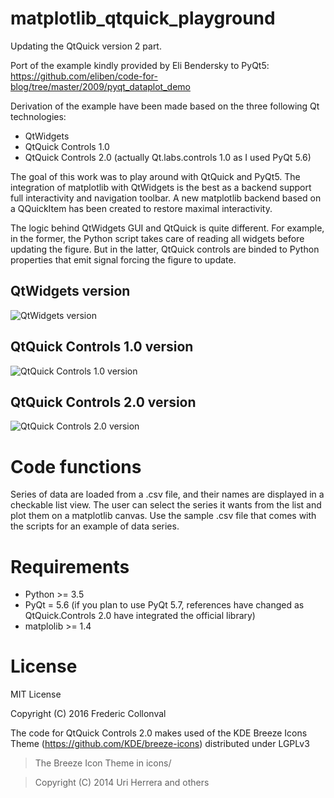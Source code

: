 # matplotlib_qtquick_playground

Updating the QtQuick version 2 part.

Port of the example kindly provided by Eli Bendersky to PyQt5:
https://github.com/eliben/code-for-blog/tree/master/2009/pyqt_dataplot_demo

Derivation of the example have been made based on the three following Qt technologies:
- QtWidgets
- QtQuick Controls 1.0
- QtQuick Controls 2.0 (actually Qt.labs.controls 1.0 as I used PyQt 5.6)

The goal of this work was to play around with QtQuick and PyQt5. The integration of matplotlib with QtWidgets is the best
as a backend support full interactivity and navigation toolbar. A new matplotlib backend based on a QQuickItem has been
created to restore maximal interactivity.

The logic behind QtWidgets GUI and QtQuick is quite different. For example, in the former, the Python script takes care of
reading all widgets before updating the figure. But in the latter, QtQuick controls are binded to Python properties that 
emit signal forcing the figure to update.

## QtWidgets version

![QtWidgets version](./QtWidgets/QtWidgets_UI.PNG)

## QtQuick Controls 1.0 version

![QtQuick Controls 1.0 version](./QtQuick_controls_v1/QtQuickControls1.PNG)

## QtQuick Controls 2.0 version

![QtQuick Controls 2.0 version](./QtQuick_controls_v2/QtQuickControls2.PNG)

Code functions
==============

Series of data are loaded from a .csv file, and their names are
displayed in a checkable list view. The user can select the series
it wants from the list and plot them on a matplotlib canvas.
Use the sample .csv file that comes with the scripts for an example
of data series.

Requirements
============

* Python >= 3.5
* PyQt = 5.6 (if you plan to use PyQt 5.7, references have changed as QtQuick.Controls 2.0 have integrated the official library)
* matplolib >= 1.4

License
=======

MIT License

Copyright (C) 2016 Frederic Collonval

The code for QtQuick Controls 2.0 makes used of the KDE Breeze Icons Theme (https://github.com/KDE/breeze-icons) distributed under LGPLv3

> The Breeze Icon Theme in icons/

> Copyright (C) 2014 Uri Herrera and others
